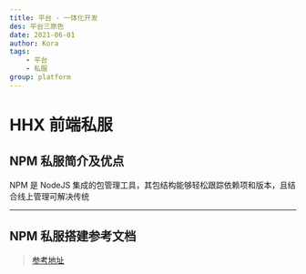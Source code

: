 ```yaml
---
title: 平台 - 一体化开发
des: 平台三原色
date: 2021-06-01
author: Kora
tags:
    - 平台
    - 私服
group: platform
---
```


# HHX 前端私服

## NPM 私服简介及优点

NPM 是 NodeJS 集成的包管理工具，其包结构能够轻松跟踪依赖项和版本，且结合线上管理可解决传统<script/>标签 CDN 引用形式弊端（如网络资源卡顿）与态资源包粘贴导致项目冗余等问题。

> NPM 私有仓库属于 NPM 子集，其愈发成为趋势主要为以下两个优点：

-   数字列表项目安全性：避免私有封装暴露全球仓库
-   数字列表项目敏捷性：本地数据库封装上传、下载更为快速

## NPM 私服使用

<template>
  <div id="app">
		<authentication>
			<section style='color: #7C94A6'>
				十分抱歉，由于私服安全性，无法直接对外开放文档；
				可联系开发人员获取详细资料！
			</section>
		</authentication>
  </div>
</template>

<script>
import authentication from '../../components/authentication.vue';
export default {
  name: 'App',
  components: {authentication},
  data: () => ({})
}
</script>
<style lang='css'>
</style>

---

## NPM 私服搭建参考文档

> [参考地址](https://www.cnblogs.com/tuituji27/p/11171780.html)
